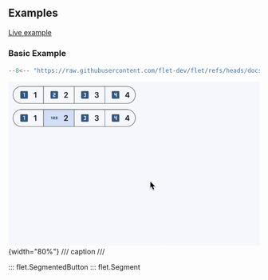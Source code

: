 ## Examples

[Live example](https://flet-controls-gallery.fly.dev/buttons/segmentedbutton)

### Basic Example

```python
--8<-- "https://raw.githubusercontent.com/flet-dev/flet/refs/heads/docs/sdk/python/examples/controls/segmented-button/basic.py"
```

![basic](https://raw.githubusercontent.com/flet-dev/flet/docs/sdk/python/examples/python/controls/segmented-button/media/basic.gif){width="80%"}
/// caption
///

::: flet.SegmentedButton
::: flet.Segment

